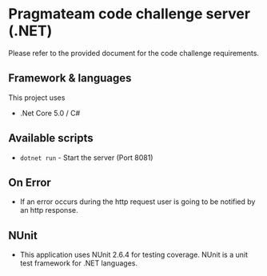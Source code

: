# Pragmateam code challenge server (.NET)

Please refer to the provided document for the code challenge requirements.

## Framework & languages
This project uses
* .Net Core 5.0 / C#

## Available scripts
- `dotnet run` - Start the server (Port 8081)

## On Error
- If an error occurs during the http request user is going to be notified by an http response.

## NUnit
- This application uses NUnit 2.6.4 for testing coverage. NUnit is a unit test framework for .NET languages.
